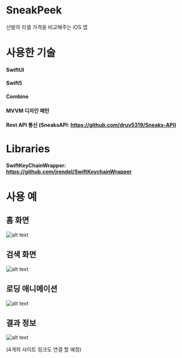 # SneakPeek
신발의 리셀 가격을 비교해주는 iOS 앱

# 사용한 기술
#### SwiftUI

#### Swift5

#### Combine

#### MVVM 디자인 패턴

#### Rest API 통신 (SneaksAPI: https://github.com/druv5319/Sneaks-API)

# Libraries
#### SwiftKeyChainWrapper: https://github.com/jrendel/SwiftKeychainWrapper




# 사용 예
## 홈 화면
![alt text](https://github.com/junbangg/SneakPeek/blob/master/img/home.png?raw=true)


## 검색 화면
![alt text](https://github.com/junbangg/SneakPeek/blob/master/img/search.png?raw=true)

## 로딩 애니메이션
![alt text](https://github.com/junbangg/SneakPeek/blob/master/img/load.png?raw=true)


## 결과 정보
![alt text](https://github.com/junbangg/SneakPeek/blob/master/img/result.png?raw=true)

(4개의 사이트 링크도 연결 할 예정)


